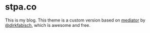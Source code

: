 # stpa.co

This is my blog. This theme is a custom version based on [mediator](https://github.com/dirkfabisch/mediator) by [@dirkfabisch](https://twitter.com/dirkfabisch), which is awesome and free.
